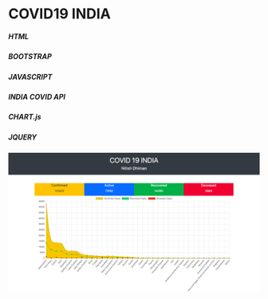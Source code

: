 # COVID19 INDIA

##### HTML
##### BOOTSTRAP
##### JAVASCRIPT
##### INDIA COVID API
##### CHART.js
##### JQUERY


![IMAGE](./COVID.png)
